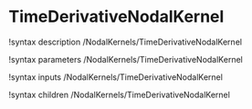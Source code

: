 <!-- MOOSE Documentation Stub: Remove this when content is added. -->

# TimeDerivativeNodalKernel
!syntax description /NodalKernels/TimeDerivativeNodalKernel

!syntax parameters /NodalKernels/TimeDerivativeNodalKernel

!syntax inputs /NodalKernels/TimeDerivativeNodalKernel

!syntax children /NodalKernels/TimeDerivativeNodalKernel
